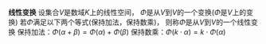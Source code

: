 **线性变换**
设集合$V$是数域$K$上的线性空间，
$\Phi$是从$V$到$V$的一个变换($\Phi$是$V$上的变换)
若$\Phi$满足以下两个等式(保持加法，保持数乘)，
则称$\Phi$是从$V$到$V$的一个线性变换
保持加法：$\Phi(\alpha+\beta)=\Phi(\alpha)
+\Phi(\beta)$
保持数乘：$\Phi(k\cdot\alpha)=k\cdot\Phi(\alpha)$